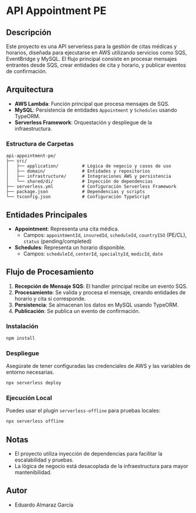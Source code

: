 # API Appointment PE

## Descripción
Este proyecto es una API serverless para la gestión de citas médicas y horarios, diseñada para ejecutarse en AWS utilizando servicios como SQS, EventBridge y MySQL. El flujo principal consiste en procesar mensajes entrantes desde SQS, crear entidades de cita y horario, y publicar eventos de confirmación.

## Arquitectura
- **AWS Lambda**: Función principal que procesa mensajes de SQS.
- **MySQL**: Persistencia de entidades `Appointment` y `Schedules` usando TypeORM.
- **Serverless Framework**: Orquestación y despliegue de la infraestructura.

### Estructura de Carpetas
```
api-appointment-pe/
├── src/
│   ├── application/         # Lógica de negocio y casos de uso
│   ├── domain/              # Entidades y repositorios
│   ├── infrastructure/      # Integraciones AWS y persistencia
│   └── shared/di/           # Inyección de dependencias
├── serverless.yml           # Configuración Serverless Framework
├── package.json             # Dependencias y scripts
└── tsconfig.json            # Configuración TypeScript
```

## Entidades Principales
- **Appointment**: Representa una cita médica.
  - Campos: `appointmentId`, `insuredId`, `scheduleId`, `countryISO` (PE/CL), `status` (pending/completed)
- **Schedules**: Representa un horario disponible.
  - Campos: `scheduleId`, `centerId`, `specialtyId`, `medicId`, `date`

## Flujo de Procesamiento
1. **Recepción de Mensaje SQS**: El handler principal recibe un evento SQS.
2. **Procesamiento**: Se valida y procesa el mensaje, creando entidades de horario y cita si corresponde.
3. **Persistencia**: Se almacenan los datos en MySQL usando TypeORM.
4. **Publicación**: Se publica un evento de confirmación.

### Instalación
```bash
npm install
```

### Despliegue
Asegúrate de tener configuradas las credenciales de AWS y las variables de entorno necesarias.
```bash
npx serverless deploy
```

### Ejecución Local
Puedes usar el plugin `serverless-offline` para pruebas locales:
```bash
npx serverless offline
```

## Notas
- El proyecto utiliza inyección de dependencias para facilitar la escalabilidad y pruebas.
- La lógica de negocio está desacoplada de la infraestructura para mayor mantenibilidad.

## Autor
- Eduardo Almaraz García